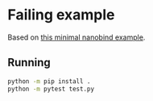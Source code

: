 # Failing example

Based on [this minimal nanobind example](https://github.com/wjakob/nanobind_example).

## Running

```bash
python -m pip install .
python -m pytest test.py
```

